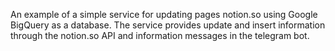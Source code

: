 An example of a simple service for updating pages notion.so using Google BigQuery as a database. The service provides update and insert information through the notion.so API and information messages in the telegram bot.
